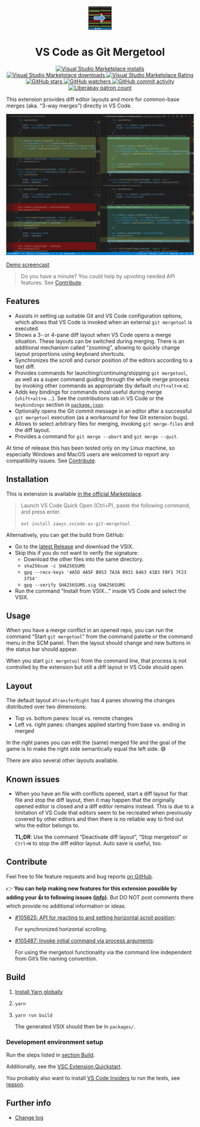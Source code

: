 <div align="center">
<img width="64" height="64" src="media/packaged/icon.png">

# VS Code as Git Mergetool

[![Visual Studio Marketplace installs](https://img.shields.io/visual-studio-marketplace/i/zawys.vscode-as-git-mergetool)
![Visual Studio Marketplace downloads](https://img.shields.io/visual-studio-marketplace/d/zawys.vscode-as-git-mergetool)
![Visual Studio Marketplace Rating](https://img.shields.io/visual-studio-marketplace/r/zawys.vscode-as-git-mergetool)](https://marketplace.visualstudio.com/items?itemName=zawys.vscode-as-git-mergetool&ssr=false#review-details)
[![GitHub stars](https://img.shields.io/github/stars/zawys/vscode-as-git-mergetool)
![GitHub watchers](https://img.shields.io/github/watchers/zawys/vscode-as-git-mergetool)
![GitHub commit activity](https://img.shields.io/github/commit-activity/m/zawys/vscode-as-git-mergetool)
](https://github.com/zawys/vscode-as-git-mergetool)
[![Liberapay patron count](https://img.shields.io/liberapay/patrons/zawys.svg?logo=liberapay&style=so)](https://liberapay.com/on/github/zawys/)

</div>

This extension provides diff editor layouts and more
for common-base merges (aka. “3-way merges”) directly in VS Code.

![Four pane merge](media/four%20pane%20merge.png)

[Demo screencast](media/demo.mp4)

> Do you have a minute? You could help by upvoting needed API features.
> See [Contribute](#Contribute).

## Features

- Assists in setting up suitable Git and VS Code configuration options,
  which allows that VS Code is invoked
  when an external `git mergetool` is executed.
- Shows a 3- or 4-pane diff layout when VS Code opens a merge situation.
  These layouts can be switched during merging.
  There is an additional mechanism called “zooming”,
  allowing to quickly change layout proportions using keyboard shortcuts.
- Synchronizes the scroll and cursor position of the editors
  according to a text diff.
- Provides commands for launching/continuing/stopping `git mergetool`,
  as well as a super command guiding through the whole merge process
  by invoking other commands as appropriate (by default `shift+alt+m` `m`).
- Adds key bindings for commands most useful during merge (`shift+alt+m` …).
  See the contributions tab in VS Code or
  the `keybindings` section in [`package.json`](package.json).
- Optionally opens the Git commit message in an editor
  after a successful `git mergetool` execution
  (as a workaround for few Git extension bugs).
- Allows to select arbitrary files for merging,
  invoking `git merge-files` and the diff layout.
- Provides a command for `git merge --abort` and `git merge --quit`.

At time of release this has been tested only on my Linux machine,
so especially Windows and MacOS users are welcomed
to report any compatibility issues. See [Contribute](#Contribute).

## Installation

This is extension is available
[in the official Marketplace](https://marketplace.visualstudio.com/items?itemName=zawys.vscode-as-git-mergetool).

> Launch VS Code Quick Open (Ctrl+P), paste the following command, and press enter.
>
> `ext install zawys.vscode-as-git-mergetool`

Alternatively, you can get the build from GitHub:

- Go to the
  [latest Release](https://github.com/zawys/vscode-as-git-mergetool/releases/latest)
  and download the VSIX.
- Skip this if you do not want to verify the signature:
  - Download the other files into the same directory.
  - `sha256sum -c SHA256SUMS`
  - `gpg --recv-keys '4A5D 4A5F B953 7A3A B931 6463 41B3 FBF3 7F23 3754'`
  - `gpg --verify SHA256SUMS.sig SHA256SUMS`
- Run the command “Install from VSIX…” inside VS Code and select the VSIX.

## Usage

When you have a merge conflict in an opened repo,
you can run the command “Start `git mergetool`” from the command palette
or the command menu in the SCM panel.
Then the layout should change and new buttons in the status bar should appear.

When you start `git mergetool` from the command line,
that process is not controlled by the extension
but still a diff layout in VS Code should open.

## Layout

The default layout `4TransferRight` has 4 panes
showing the changes distributed over two dimensions:

- Top vs. bottom panes: local vs. remote changes
- Left vs. right panes: changes applied starting from base vs. ending in merged

In the right panes you can edit the (same) merged file
and the goal of the game is to make the right side
semantically equal the left side. 😅

There are also several other layouts available.

## Known issues

- When you have an file with conflicts opened,
  start a diff layout for that file and stop the diff layout,
  then it may happen that the originally opened editor is closed
  and a diff editor remains instead.
  This is due to a limitation of VS Code that editors seem to be recreated
  when previously covered by other editors and
  then there is no reliable way to find out who the editor belongs to.

  **TL;DR**: Use the command “Deactivate diff layout”,
  “Stop mergetool” or `Ctrl+W`
  to stop the diff editor layout.
  Auto save is useful, too.

## Contribute

Feel free to file feature requests and bug reports
[on GitHub](https://github.com/zawys/vscode-as-git-mergetool/issues).

👉 **You can help making new features for this extension possible
by adding your 👍 to following issues
([info](https://github.com/microsoft/vscode/wiki/Issues-Triaging#up-voting-a-feature-request)).**
But DO NOT post comments there
which provide no additional information or ideas.

- [#105625: API for reacting to and setting horizontal scroll position](https://github.com/microsoft/vscode/issues/105625):

  For synchronized horizontal scrolling.

- [#105487: Invoke initial command via process arguments](https://github.com/microsoft/vscode/issues/105487):

  For using the mergetool functionality
  via the command line independent from Git’s file naming convention.

## Build

1. [Install Yarn globally](https://classic.yarnpkg.com/en/docs/install)
2. `yarn`
3. `yarn run build`

   The generated VSIX should then be in `packages/`.

### Development environment setup

Run the steps listed in [section Build](#Build).

Additionally, see the
[VSC Extension Quickstart](vsc-extension-quickstart.md).

You probably also want to install
[VS Code Insiders](https://code.visualstudio.com/insiders/) to run the tests,
see [reason](https://code.visualstudio.com/api/working-with-extensions/testing-extension#using-insiders-version-for-extension-development).

## Further info

- [Change log](CHANGELOG.md)

